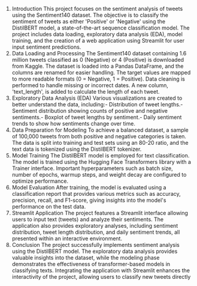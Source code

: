  1. Introduction
 This project focuses on the sentiment analysis of tweets using the Sentiment140 dataset. The
 objective is to classify the sentiment of tweets as either 'Positive' or 'Negative' using the DistilBERT
 model, a state-of-the-art sequence classification model. The project includes data loading,
 exploratory data analysis (EDA), model training, and the creation of a web application using
 Streamlit for user input sentiment predictions.
 2. Data Loading and Processing
 The Sentiment140 dataset containing 1.6 million tweets classified as 0 (Negative) or 4 (Positive) is
 downloaded from Kaggle. The dataset is loaded into a Pandas DataFrame, and the columns are
 renamed for easier handling. The target values are mapped to more readable formats (0 = Negative,
 1 = Positive). Data cleaning is performed to handle missing or incorrect dates. A new column,
 'text_length', is added to calculate the length of each tweet.
 3. Exploratory Data Analysis (EDA)
 Various visualizations are created to better understand the data, including:- Distribution of tweet lengths.- Sentiment distribution showing counts of positive and negative sentiments.- Boxplot of tweet lengths by sentiment.- Daily sentiment trends to show how sentiments change over time.
 4. Data Preparation for Modeling
 To achieve a balanced dataset, a sample of 100,000 tweets from both positive and negative
 categories is taken. The data is split into training and test sets using an 80-20 ratio, and the text
 data is tokenized using the DistilBERT tokenizer.
 5. Model Training
 The DistilBERT model is employed for text classification. The model is trained using the Hugging
 Face Transformers library with a Trainer interface. Important hyperparameters such as batch size,
number of epochs, warmup steps, and weight decay are configured to optimize performance.
 6. Model Evaluation
 After training, the model is evaluated using a classification report that provides various metrics such
 as accuracy, precision, recall, and F1-score, giving insights into the model's performance on the test
 data.
 7. Streamlit Application
 The project features a Streamlit interface allowing users to input text (tweets) and analyze their
 sentiments. The application also provides exploratory analyses, including sentiment distribution,
 tweet length distribution, and daily sentiment trends, all presented within an interactive environment.
 8. Conclusion
 The project successfully implements sentiment analysis using the DistilBERT model. The
 exploratory data analysis provides valuable insights into the dataset, while the modeling phase
 demonstrates the effectiveness of transformer-based models in classifying texts. Integrating the
 application with Streamlit enhances the interactivity of the project, allowing users to classify new
 tweets directly
